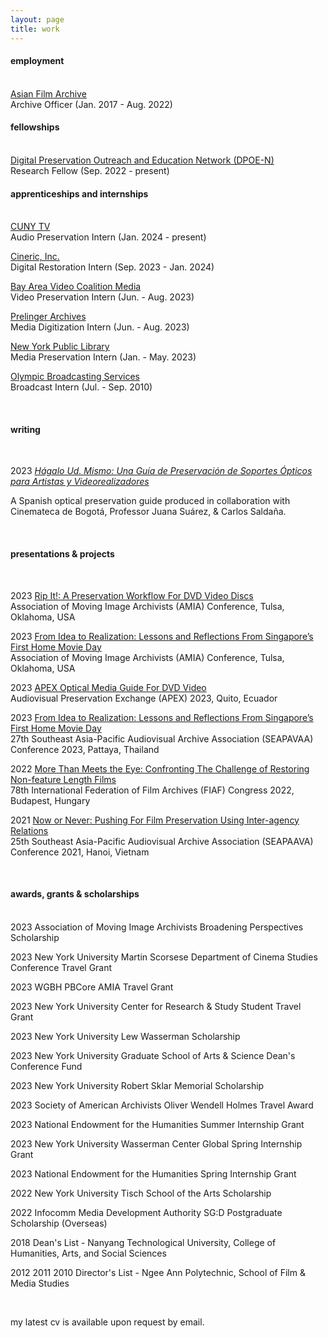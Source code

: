 ```yaml
---
layout: page
title: work
---
```


<h4>employment</h4>
<br>
<u>Asian Film Archive</u>
<br>Archive Officer (Jan. 2017 - Aug. 2022)

<br>
<h4>fellowships</h4>
<br>
<u>Digital Preservation Outreach and Education Network (DPOE-N)</u>
<br>Research Fellow (Sep. 2022 - present)

<br>
<h4>apprenticeships and internships</h4>
<br>
<u>CUNY TV</u>
<br>Audio Preservation Intern (Jan. 2024 - present)

<u>Cineric, Inc.</u>
<br>Digital Restoration Intern (Sep. 2023 - Jan. 2024)

<u>Bay Area Video Coalition Media</u>
<br>Video Preservation Intern (Jun. - Aug. 2023)

<u>Prelinger Archives</u>
<br>Media Digitization Intern (Jun. - Aug. 2023)

<u>New York Public Library</u>
<br>Media Preservation Intern (Jan. - May. 2023)

<u>Olympic Broadcasting Services</u>
<br>Broadcast Intern (Jul. - Sep. 2010)

<br>
<h4>writing</h4>
<br>

2023 <u><em>Hágalo Ud. Mismo: Una Guía de Preservación de Soportes Ópticos para Artistas y Videorealizadores</em></u><br>

A Spanish optical preservation guide produced in collaboration with Cinemateca de Bogotá, Professor Juana Suárez, & Carlos Saldaña.

<br>
<h4>presentations & projects</h4>
<br>

2023 <u>Rip It!: A Preservation Workflow For DVD Video Discs</u><br>
Association of Moving Image Archivists (AMIA) Conference, Tulsa, Oklahoma, USA

2023 <u>From Idea to Realization: Lessons and Reflections From Singapore’s First Home Movie Day</u><br>
Association of Moving Image Archivists (AMIA) Conference, Tulsa, Oklahoma, USA

2023 <u>APEX Optical Media Guide For DVD Video</u><br>
Audiovisual Preservation Exchange (APEX) 2023, Quito, Ecuador

2023 <u>From Idea to Realization: Lessons and Reflections From Singapore’s First Home Movie Day</u><br>
27th Southeast Asia-Pacific Audiovisual Archive Association (SEAPAVAA) Conference 2023, Pattaya, Thailand

2022 <u>More Than Meets the Eye: Confronting The Challenge of Restoring Non-feature Length Films</u><br>
78th International Federation of Film Archives (FIAF) Congress 2022, Budapest, Hungary

2021 <u> Now or Never: Pushing For Film Preservation Using Inter-agency Relations</u><br>
25th Southeast Asia-Pacific Audiovisual Archive Association (SEAPAAVA) Conference 2021, Hanoi, Vietnam

<br>
<h4>awards, grants & scholarships</h4>
<br>
2023 Association of Moving Image Archivists Broadening Perspectives Scholarship

2023 New York University Martin Scorsese Department of Cinema Studies Conference Travel Grant

2023 WGBH PBCore AMIA Travel Grant

2023 New York University Center for Research & Study Student Travel Grant

2023 New York University Lew Wasserman Scholarship

2023 New York University Graduate School of Arts & Science Dean's Conference Fund

2023 New York University Robert Sklar Memorial Scholarship

2023 Society of American Archivists Oliver Wendell Holmes Travel Award

2023 National Endowment for the Humanities Summer Internship Grant

2023 New York University Wasserman Center Global Spring Internship Grant

2023 National Endowment for the Humanities Spring Internship Grant

2022 New York University Tisch School of the Arts Scholarship

2022 Infocomm Media Development Authority SG:D Postgraduate Scholarship (Overseas)

2018 Dean's List - Nanyang Technological University, College of Humanities, Arts, and Social Sciences

2012 2011 2010 Director's List - Ngee Ann Polytechnic, School of Film & Media Studies

<br>
<p class="message">
  my latest cv is available upon request by email.
</p>

<!-- <p class="message">
  Hey there! This page is included as an example. Feel free to customize it for your own use upon downloading. Carry on!
</p>

Celeste is a lightweight Jekyll theme that features a minimalist, content-first design. It places your content center stage and lets your readers view them in a clutter-free environment without visual distractions. It is based on [Poole](https://github.com/poole/poole), the Jekyll butler, by [@mdo](https://twitter.com/mdo).

In addition to using Poole as its foundation, Celeste is also built using the following open-source projects:

* [normalize.css](http://necolas.github.io/normalize.css/), a modern, HTML5-ready alternative to CSS resets.
* [Font Awesome](https://fontawesome.com/v4.7.0/), the iconic font and CSS toolkit.
* [Hover.css](http://ianlunn.github.io/Hover/), a collection of CSS3 powered hover effects.

Celeste is <i class="fa fa-code"></i> with <i class="fa fa-heart"></i> by [@nicoelayda](https://github.com/nicoelayda). Learn more and contribute on [GitHub](https://github.com/nicoelayda/celeste).

Have questions or suggestions? Feel free to [open an issue on GitHub](https://github.com/nicoelayda/celeste/issues/new) or [ask me on Twitter](https://twitter.com/nicoelayda).

Thanks for reading! -->
